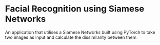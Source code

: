 # Facial Recognition using Siamese Networks
An application that utilises a Siamese Networks built using PyTorch to take two images as input and calculate the dissimilarity between them.
